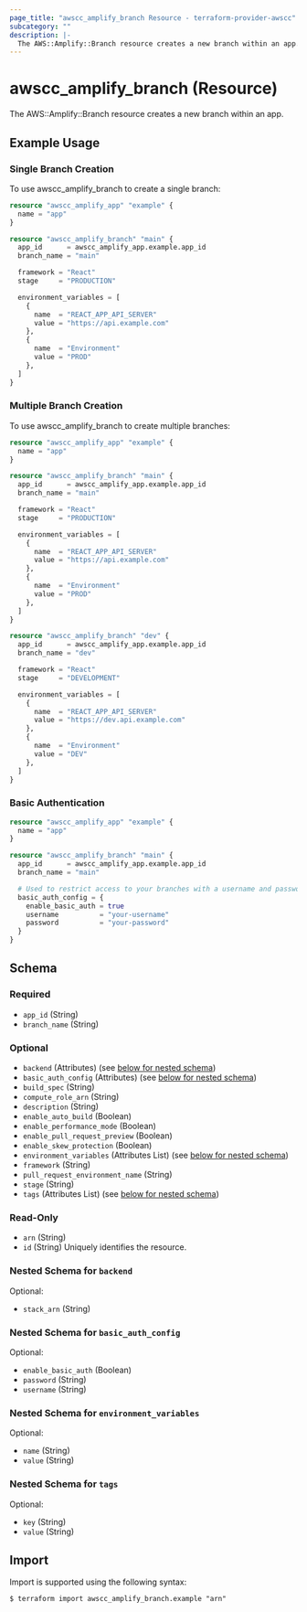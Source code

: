 ```yaml
---
page_title: "awscc_amplify_branch Resource - terraform-provider-awscc"
subcategory: ""
description: |-
  The AWS::Amplify::Branch resource creates a new branch within an app.
---
```


# awscc_amplify_branch (Resource)

The AWS::Amplify::Branch resource creates a new branch within an app.

## Example Usage

### Single Branch Creation
To use awscc_amplify_branch to create a single branch:
```terraform
resource "awscc_amplify_app" "example" {
  name = "app"
}

resource "awscc_amplify_branch" "main" {
  app_id      = awscc_amplify_app.example.app_id
  branch_name = "main"

  framework = "React"
  stage     = "PRODUCTION"

  environment_variables = [
    {
      name  = "REACT_APP_API_SERVER"
      value = "https://api.example.com"
    },
    {
      name  = "Environment"
      value = "PROD"
    },
  ]
}
```

### Multiple Branch Creation
To use awscc_amplify_branch to create multiple branches:
```terraform
resource "awscc_amplify_app" "example" {
  name = "app"
}

resource "awscc_amplify_branch" "main" {
  app_id      = awscc_amplify_app.example.app_id
  branch_name = "main"

  framework = "React"
  stage     = "PRODUCTION"

  environment_variables = [
    {
      name  = "REACT_APP_API_SERVER"
      value = "https://api.example.com"
    },
    {
      name  = "Environment"
      value = "PROD"
    },
  ]
}

resource "awscc_amplify_branch" "dev" {
  app_id      = awscc_amplify_app.example.app_id
  branch_name = "dev"

  framework = "React"
  stage     = "DEVELOPMENT"

  environment_variables = [
    {
      name  = "REACT_APP_API_SERVER"
      value = "https://dev.api.example.com"
    },
    {
      name  = "Environment"
      value = "DEV"
    },
  ]
}
```

### Basic Authentication
```terraform
resource "awscc_amplify_app" "example" {
  name = "app"
}

resource "awscc_amplify_branch" "main" {
  app_id      = awscc_amplify_app.example.app_id
  branch_name = "main"

  # Used to restrict access to your branches with a username and password
  basic_auth_config = {
    enable_basic_auth = true
    username          = "your-username"
    password          = "your-password"
  }
}
```

<!-- schema generated by tfplugindocs -->
## Schema

### Required

- `app_id` (String)
- `branch_name` (String)

### Optional

- `backend` (Attributes) (see [below for nested schema](#nestedatt--backend))
- `basic_auth_config` (Attributes) (see [below for nested schema](#nestedatt--basic_auth_config))
- `build_spec` (String)
- `compute_role_arn` (String)
- `description` (String)
- `enable_auto_build` (Boolean)
- `enable_performance_mode` (Boolean)
- `enable_pull_request_preview` (Boolean)
- `enable_skew_protection` (Boolean)
- `environment_variables` (Attributes List) (see [below for nested schema](#nestedatt--environment_variables))
- `framework` (String)
- `pull_request_environment_name` (String)
- `stage` (String)
- `tags` (Attributes List) (see [below for nested schema](#nestedatt--tags))

### Read-Only

- `arn` (String)
- `id` (String) Uniquely identifies the resource.

<a id="nestedatt--backend"></a>
### Nested Schema for `backend`

Optional:

- `stack_arn` (String)


<a id="nestedatt--basic_auth_config"></a>
### Nested Schema for `basic_auth_config`

Optional:

- `enable_basic_auth` (Boolean)
- `password` (String)
- `username` (String)


<a id="nestedatt--environment_variables"></a>
### Nested Schema for `environment_variables`

Optional:

- `name` (String)
- `value` (String)


<a id="nestedatt--tags"></a>
### Nested Schema for `tags`

Optional:

- `key` (String)
- `value` (String)

## Import

Import is supported using the following syntax:

```shell
$ terraform import awscc_amplify_branch.example "arn"
```
